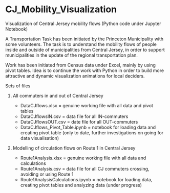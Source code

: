 # CJ_Mobility_Visualization
Visualization of Central Jersey mobility flows (Python code under Jupyter Notebook)

A Transportation Task has been initiated by the Princeton Municipality with some volunteers.
The task is to understand the mobility flows of people inside and outside of municipalities
from Central Jersey, in order to support municipalities in the update of the regional
transportation plan.

Work has been initiated from Census data under Excel, mainly by using pivot tables. Idea is
to continue the work with Python in order to build more attractive and dynamic visualization
animations for local deciders.

Sets of files

1. All commuters in and out of Central Jersey
   - DataCJflows.xlsx = genuine working file with all data and pivot tables
   - DataCJflowsIN.csv = data file for all IN-commuters
   - DataCJflowsOUT.csv = date file for all OUT-commuters
   - DataCJflows_Pivot_Table.ipynb = notebook for loading data and creating pivot table (only to date, further investigations on going for data visualisation)

2. Modelling of circulation flows on Route 1 in Central Jersey
   - Route1Analysis.xlsx = genuine working file with all data and calculations
   - Route1Analysis.csv = data file for all CJ commuters crossing, avoiding or using Route 1
   - Route1AnalysisCalculations.ipynb = notebook for loading data, creating pivot tables and analyzing data (under progress)
